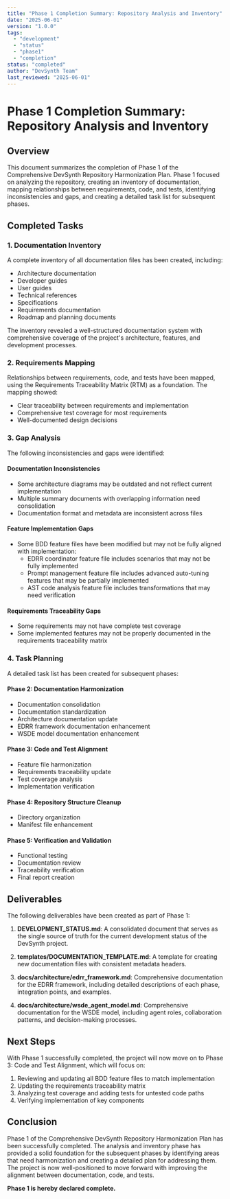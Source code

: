 ```yaml
---
title: "Phase 1 Completion Summary: Repository Analysis and Inventory"
date: "2025-06-01"
version: "1.0.0"
tags:
  - "development"
  - "status"
  - "phase1"
  - "completion"
status: "completed"
author: "DevSynth Team"
last_reviewed: "2025-06-01"
---
```


# Phase 1 Completion Summary: Repository Analysis and Inventory

## Overview

This document summarizes the completion of Phase 1 of the Comprehensive DevSynth Repository Harmonization Plan. Phase 1 focused on analyzing the repository, creating an inventory of documentation, mapping relationships between requirements, code, and tests, identifying inconsistencies and gaps, and creating a detailed task list for subsequent phases.

## Completed Tasks

### 1. Documentation Inventory

A complete inventory of all documentation files has been created, including:
- Architecture documentation
- Developer guides
- User guides
- Technical references
- Specifications
- Requirements documentation
- Roadmap and planning documents

The inventory revealed a well-structured documentation system with comprehensive coverage of the project's architecture, features, and development processes.

### 2. Requirements Mapping

Relationships between requirements, code, and tests have been mapped, using the Requirements Traceability Matrix (RTM) as a foundation. The mapping showed:
- Clear traceability between requirements and implementation
- Comprehensive test coverage for most requirements
- Well-documented design decisions

### 3. Gap Analysis

The following inconsistencies and gaps were identified:

#### Documentation Inconsistencies
- Some architecture diagrams may be outdated and not reflect current implementation
- Multiple summary documents with overlapping information need consolidation
- Documentation format and metadata are inconsistent across files

#### Feature Implementation Gaps
- Some BDD feature files have been modified but may not be fully aligned with implementation:
  - EDRR coordinator feature file includes scenarios that may not be fully implemented
  - Prompt management feature file includes advanced auto-tuning features that may be partially implemented
  - AST code analysis feature file includes transformations that may need verification

#### Requirements Traceability Gaps
- Some requirements may not have complete test coverage
- Some implemented features may not be properly documented in the requirements traceability matrix

### 4. Task Planning

A detailed task list has been created for subsequent phases:

#### Phase 2: Documentation Harmonization
- Documentation consolidation
- Documentation standardization
- Architecture documentation update
- EDRR framework documentation enhancement
- WSDE model documentation enhancement

#### Phase 3: Code and Test Alignment
- Feature file harmonization
- Requirements traceability update
- Test coverage analysis
- Implementation verification

#### Phase 4: Repository Structure Cleanup
- Directory organization
- Manifest file enhancement

#### Phase 5: Verification and Validation
- Functional testing
- Documentation review
- Traceability verification
- Final report creation

## Deliverables

The following deliverables have been created as part of Phase 1:

1. **DEVELOPMENT_STATUS.md**: A consolidated document that serves as the single source of truth for the current development status of the DevSynth project.

2. **templates/DOCUMENTATION_TEMPLATE.md**: A template for creating new documentation files with consistent metadata headers.

3. **docs/architecture/edrr_framework.md**: Comprehensive documentation for the EDRR framework, including detailed descriptions of each phase, integration points, and examples.

4. **docs/architecture/wsde_agent_model.md**: Comprehensive documentation for the WSDE model, including agent roles, collaboration patterns, and decision-making processes.

## Next Steps

With Phase 1 successfully completed, the project will now move on to Phase 3: Code and Test Alignment, which will focus on:

1. Reviewing and updating all BDD feature files to match implementation
2. Updating the requirements traceability matrix
3. Analyzing test coverage and adding tests for untested code paths
4. Verifying implementation of key components

## Conclusion

Phase 1 of the Comprehensive DevSynth Repository Harmonization Plan has been successfully completed. The analysis and inventory phase has provided a solid foundation for the subsequent phases by identifying areas that need harmonization and creating a detailed plan for addressing them. The project is now well-positioned to move forward with improving the alignment between documentation, code, and tests.

**Phase 1 is hereby declared complete.**